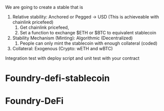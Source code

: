 We are going to create a stable that is

1. Relative stability: Anchored or Pegged -> USD (This is achieveable with chainlink pricefeed)
   1. Get chainlink pricefeed,
   2. Set a function to exchange $ETH or $BTC to equivalent stablecoin
2. Stability Mechanism (Minting): Algorithmic (Decentralized)
   1. People can only mint the stablecoin with enough collateral (coded)
3. Collateral: Exogenous (Crypto: wETH and wBTC)

Integration test with deploy script and unit test with your contract
# Foundry-defi-stablecoin
# Foundry-DeFi
